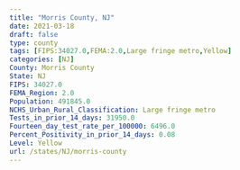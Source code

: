 ```yaml
---
title: "Morris County, NJ"
date: 2021-03-18
draft: false
type: county
tags: [FIPS:34027.0,FEMA:2.0,Large fringe metro,Yellow]
categories: [NJ]
County: Morris County
State: NJ
FIPS: 34027.0
FEMA_Region: 2.0
Population: 491845.0
NCHS_Urban_Rural_Classification: Large fringe metro
Tests_in_prior_14_days: 31950.0
Fourteen_day_test_rate_per_100000: 6496.0
Percent_Positivity_in_prior_14_days: 0.08
Level: Yellow
url: /states/NJ/morris-county
---
```



